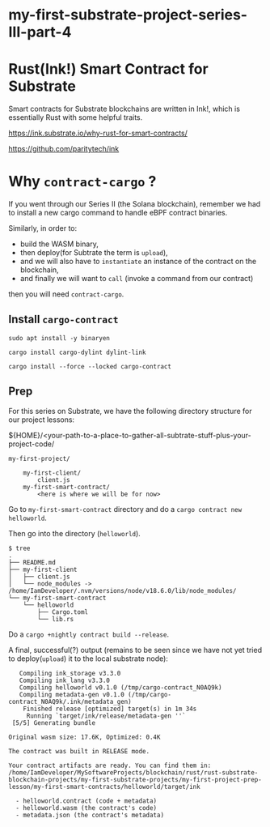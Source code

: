 # my-first-substrate-project-series-III-part-4

# Rust(Ink!) Smart Contract for Substrate

Smart contracts for Substrate blockchains are written in Ink!, which is essentially Rust with some helpful traits.  

https://ink.substrate.io/why-rust-for-smart-contracts/  
  
https://github.com/paritytech/ink  
  
# Why ```contract-cargo``` ?  

If you went through our Series II (the Solana blockchain), remember we had to install a new cargo command to handle eBPF contract binaries.  
  
Similarly, in order to:  
- build the WASM binary,
- then deploy(for Subtrate the term is ```upload```),  
- and we will also have to ```instantiate``` an instance of the contract on the blockchain,
- and finally we will want to ```call``` (invoke a command from our contract)

then you will need ```contract-cargo```.  
  
## Install ```cargo-contract```  

```
sudo apt install -y binaryen
```
``` 
cargo install cargo-dylint dylint-link
```
```
cargo install --force --locked cargo-contract
```

## Prep

For this series on Substrate, we have the following directory structure for our project lessons:   

${HOME}/<your-path-to-a-place-to-gather-all-subtrate-stuff-plus-your-project-code/
  
    my-first-project/  
  
        my-first-client/
            client.js
        my-first-smart-contract/
            <here is where we will be for now>

Go to ```my-first-smart-contract``` directory and do a ```cargo contract new helloworld```.  
  
Then go into the directory (```helloworld```).  

```
$ tree
.
├── README.md
├── my-first-client
│   ├── client.js
│   └── node_modules -> /home/IamDeveloper/.nvm/versions/node/v18.6.0/lib/node_modules/
└── my-first-smart-contract
    └── helloworld
        ├── Cargo.toml
        └── lib.rs
```
  

Do a ```cargo +nightly contract build --release```.  
  
A final, successful(?) output (remains to be seen since we have not yet tried to deploy(```upload```) it to the local substrate node):  
```
   Compiling ink_storage v3.3.0
   Compiling ink_lang v3.3.0
   Compiling helloworld v0.1.0 (/tmp/cargo-contract_N0AQ9k)
   Compiling metadata-gen v0.1.0 (/tmp/cargo-contract_N0AQ9k/.ink/metadata_gen)
    Finished release [optimized] target(s) in 1m 34s
     Running `target/ink/release/metadata-gen ''`
 [5/5] Generating bundle

Original wasm size: 17.6K, Optimized: 0.4K

The contract was built in RELEASE mode.

Your contract artifacts are ready. You can find them in:
/home/IamDeveloper/MySoftwareProjects/blockchain/rust/rust-substrate-blockchain-projects/my-first-substrate-projects/my-first-project-prep-lesson/my-first-smart-contracts/helloworld/target/ink

  - helloworld.contract (code + metadata)
  - helloworld.wasm (the contract's code)
  - metadata.json (the contract's metadata)
```

